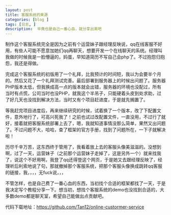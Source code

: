 ```yaml
---
layout: post
title: 客服系统的来源
categories: [blog ]
tags: [日志, ]
description:  毕竟也是自己一番心血，就分享出来吧
---
```



制作这个客服系统完全是因为之前有个运营妹子跟经理反映说，qq在线客服不好用，有些人可能不愿意加她们qq再聊天，想要开发一个在线聊天的系统。经理叫我做的时候我是一脸懵逼的，妈蛋，早知道简历不写自己会php了。不过抱怨归抱怨，我还是得做。

完成这个客服系统的初版用了一个礼拜，比我预计的时间短，我以为会要半个月的。然后又花了一个礼拜测试完善。最后部署到服务器上的时候出问题了。服务器PHP版本太低，但我换成高一点的版本就会出错，服务器的环境也没配过，所有当时有点慌，公司当时也没PHP，就我这个半吊子，只能硬着头皮到处求助，过了好几天也没找到解决方法，当时又有个项目赶进度，于是就先搁置了。

等我赶完项目进度后，再来继续研究的时候，试着换了一个版本，改了下配置文件，意外地行了，可高兴死我了！之前也试过改配置文件，一直没用，不过行了就好，接着就把客服系统部署上去了，嗯，我就知道事情没那么简单，果然又出问题了。不过问题不大，哈哈，查了框架的官方手册，找到了问题所在，一下子就解决啦！

历尽千辛万苦，这东西终于管用了，我看着放上去的客服头像美滋滋的。没想到啊，过了一天，运营妹子（之前那个运营妹子走掉了，这是另外一个）就来找我了，说这个不好用啊，我登了qq还得登这个网页，于是她又去跟经理反映了，经理听后利索地说了句，那就撤掉那个客服系统，把那个客服头像换成跳转qq客服的链接，我，，，，无fuck说，，，

不管怎样，也是自己费了一番心血的东西，当初找个合适的框架都找了一天，于是我决定写个教程分享一下。想当初，想找个客服系统的demo也没找到合适的，大多数demo都是聊天室，希望自己能做出点贡献吧。

代码下载地址：https://github.com/Tan12/online-custormer-service
